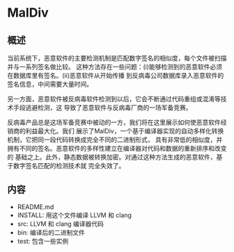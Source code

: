 MalDiv
======

概述
--------

  当前系统下，恶意软件的主要检测机制是匹配数字签名的相似度，每个文件被扫描并与一系列签名做比较。
这种方法存在一些问题：(i)能够检测到的恶意软件必须在数据库里有签名。(ii)恶意软件从开始传播
到反病毒公司数据库录入恶意软件的签名信息，中间需要大量时间。

  另一方面，恶意软件被反病毒软件检测到以后，它会不断通过代码重组或混淆等技术手段逃避检测，这
导致了恶意软件与反病毒厂商的一场军备竞赛。

  反病毒产品总是这场军备竞赛中被动的一方，我们将在这里展示如何使恶意软件经销商的利益最大化。我们
展示了MalDiv，一个基于编译器实现的自动多样化转换机制，它把同一段代码转换成完全不同的二进制形式，
具有非常低的相似度，并拥有不同的签名。恶意软件的多样性建立在编译器对代码和数据的重新排序和改变的
基础之上。此外，静态数据被转换加密。对通过这种方法生成的恶意软件，基于数字签名匹配的检测技术就
完全失效了。


内容
--------

- README.md
- INSTALL:    用这个文件编译 LLVM 和 clang
- src:        LLVM 和 clang 编译器代码
- bin:        编译后的二进制文件
- test:       包含一些实例